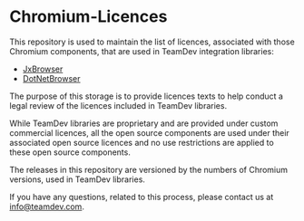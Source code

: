 # Chromium-Licences

This repository is used to maintain the list of licences, associated with those Chromium components, that are used in
TeamDev integration libraries:

- [JxBrowser](https://www.teamdev.com/jxbrowser)
- [DotNetBrowser](https://www.teamdev.com/dotnetbrowser)

The purpose of this storage is to provide licences texts to help conduct a legal review of the licences included in
TeamDev libraries.

While TeamDev libraries are proprietary and are provided under custom commercial licences, all the open source
components are used under their associated open source licences and no use restrictions are applied to these open source
components.

The releases in this repository are versioned by the numbers of Chromium versions, used in TeamDev libraries.

If you have any questions, related to this process, please contact us at info@teamdev.com.

